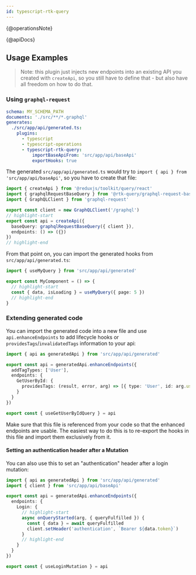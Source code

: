 ```yaml
---
id: typescript-rtk-query
---
```


{@operationsNote}

{@apiDocs}

## Usage Examples

> Note: this plugin just injects new endpoints into an existing API you created with `createApi`, so
> you still have to define that - but also have all freedom on how to do that.

### Using `graphql-request`

```yml
schema: MY_SCHEMA_PATH
documents: './src/**/*.graphql'
generates:
  ./src/app/api/generated.ts:
    plugins:
      - typescript
      - typescript-operations
      - typescript-rtk-query:
          importBaseApiFrom: 'src/app/api/baseApi'
          exportHooks: true
```

The generated `src/app/api/generated.ts` would try to `import { api } from 'src/app/api/baseApi'`, so you have to create that file:

```ts title="src/app/api/baseApi.ts"
import { createApi } from '@reduxjs/toolkit/query/react'
import { graphqlRequestBaseQuery } from '@rtk-query/graphql-request-base-query'
import { GraphQLClient } from 'graphql-request'

export const client = new GraphQLClient('/graphql')
// highlight-start
export const api = createApi({
  baseQuery: graphqlRequestBaseQuery({ client }),
  endpoints: () => ({})
})
// highlight-end
```

From that point on, you can import the generated hooks from `src/app/api/generated.ts`:

```ts title="src/components/MyComponent.ts"
import { useMyQuery } from 'src/app/api/generated'

export const MyComponent = () => {
  // highlight-start
  const { data, isLoading } = useMyQuery({ page: 5 })
  // highlight-end
}
```

### Extending generated code

You can import the generated code into a new file and use `api.enhanceEndpoints` to add lifecycle hooks or `providesTags`/`invalidatedTags` information to your api:

```ts title="src/app/api/enhanced.ts"
import { api as generatedApi } from 'src/app/api/generated'

export const api = generatedApi.enhanceEndpoints({
  addTagTypes: ['User'],
  endpoints: {
    GetUserById: {
      providesTags: (result, error, arg) => [{ type: 'User', id: arg.userId }]
    }
  }
})

export const { useGetUserByIdQuery } = api
```

Make sure that this file is referenced from your code so that the enhanced endpoints are usable. The easiest way to do this is to re-export the hooks in this file and import them exclusively from it.

#### Setting an authentication header after a Mutation

You can also use this to set an "authentication" header after a login mutation:

```ts
import { api as generatedApi } from 'src/app/api/generated'
import { client } from 'src/app/api/baseApi'

export const api = generatedApi.enhanceEndpoints({
  endpoints: {
    Login: {
      // highlight-start
      async onQueryStarted(arg, { queryFulfilled }) {
        const { data } = await queryFulfilled
        client.setHeader('authentication', `Bearer ${data.token}`)
      }
      // highlight-end
    }
  }
})

export const { useLoginMutation } = api
```
